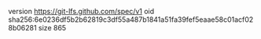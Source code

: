 version https://git-lfs.github.com/spec/v1
oid sha256:6e0236df5b2b62819c3df55a487b1841a51fa39fef5eaae58c01acf028b06281
size 865

